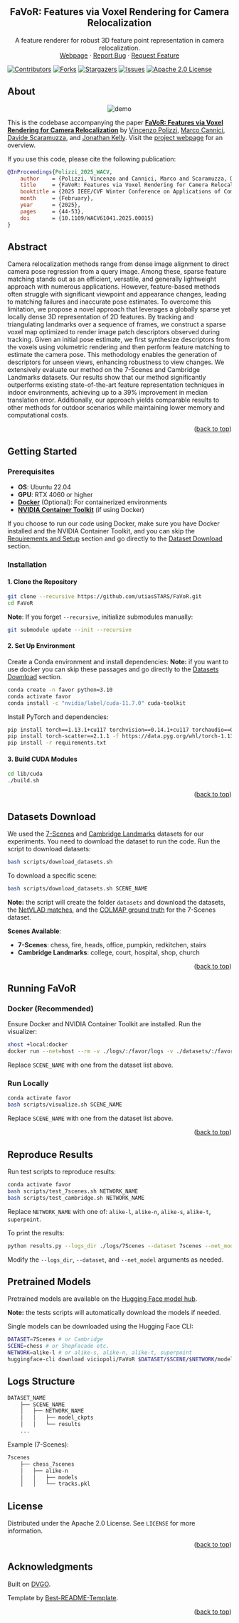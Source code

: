 <a name="readme-top"></a>

<!-- PROJECT LOGO -->
<br />
<div align="center">

<h2 align="center">FaVoR: Features via Voxel Rendering for Camera Relocalization</h2>

  <p align="center">
A feature renderer for robust 3D feature point representation in camera relocalization.
    <br/>
    <a href="https://papers.starslab.ca/favor/">Webpage</a>
    ·
    <a href="https://github.com/utiasSTARS/FaVoR/issues">Report Bug</a>
    ·
    <a href="https://github.com/utiasSTARS/FaVoR/issues">Request Feature</a>
  </p>
</div>

[![Contributors][contributors-shield]][contributors-url]
[![Forks][forks-shield]][forks-url]
[![Stargazers][stars-shield]][stars-url]
[![Issues][issues-shield]][issues-url]
[![Apache 2.0 License][license-shield]][license-url]

## About

<div align="center">
    <img src="media/video_desc_invariance.gif" alt="demo" >
</div>

This is the codebase accompanying the paper **[FaVoR: Features via Voxel Rendering for Camera Relocalization](https://arxiv.org/pdf/2409.07571)**
by [Vincenzo Polizzi](https://polivi.iobii.com), [Marco Cannici](https://marcocannici.github.io/), [Davide Scaramuzza](http://rpg.ifi.uzh.ch/people_scaramuzza.html),
and [Jonathan Kelly](https://starslab.ca/people/prof-jonathan-kelly/). Visit
the [project webpage](https://papers.starslab.ca/favor/) for an overview.

If you use this code, please cite the following publication:

```bibtex
@InProceedings{Polizzi_2025_WACV,
    author    = {Polizzi, Vincenzo and Cannici, Marco and Scaramuzza, Davide and Kelly, Jonathan},
    title     = {FaVoR: Features via Voxel Rendering for Camera Relocalization},
    booktitle = {2025 IEEE/CVF Winter Conference on Applications of Computer Vision (WACV)},
    month     = {February},
    year      = {2025},
    pages     = {44-53},
    doi       = {10.1109/WACV61041.2025.00015}
}
```

## Abstract

Camera relocalization methods range from dense image alignment to direct camera pose regression from a query image.
Among these, sparse feature matching stands out as an efficient, versatile, and generally lightweight approach with
numerous applications. However, feature-based methods often struggle with significant viewpoint and appearance changes,
leading to matching failures and inaccurate pose estimates. To overcome this limitation, we propose a novel approach
that leverages a globally sparse yet locally dense 3D representation of 2D features. By tracking and triangulating
landmarks over a sequence of frames, we construct a sparse voxel map optimized to render image patch descriptors
observed during tracking. Given an initial pose estimate, we first synthesize descriptors from the voxels using
volumetric rendering and then perform feature matching to estimate the camera pose. This methodology enables the
generation of descriptors for unseen views, enhancing robustness to view changes. We extensively evaluate our method on
the 7-Scenes and Cambridge Landmarks datasets. Our results show that our method significantly outperforms existing
state-of-the-art feature representation techniques in indoor environments, achieving up to a 39% improvement in median
translation error. Additionally, our approach yields comparable results to other methods for outdoor scenarios while
maintaining lower memory and computational costs.

<p align="right">(<a href="#readme-top">back to top</a>)</p>

## Getting Started

### Prerequisites

- **OS**: Ubuntu 22.04
- **GPU**: RTX 4060 or higher
- **[Docker](#docker)** (Optional): For containerized environments
- **[NVIDIA Container Toolkit](https://docs.nvidia.com/datacenter/cloud-native/container-toolkit/latest/install-guide.html)** (if using Docker)

If you choose to run our code using Docker, make sure you have Docker installed and the NVIDIA Container Toolkit, and
you can
skip the [Requirements and Setup](#requirements-and-setup) section and go directly to
the [Dataset Download](#datastes-download) section.

### Installation

#### 1. Clone the Repository

```bash
git clone --recursive https://github.com/utiasSTARS/FaVoR.git
cd FaVoR
```

**Note**: If you forget `--recursive`, initialize submodules manually:

```bash
git submodule update --init --recursive
```

#### 2. Set Up Environment

Create a Conda environment and install dependencies:
**Note:** if you want to use docker you can skip these passages and go directly to
the [Datasets Download](#datastes-download) section.

```bash
conda create -n favor python=3.10
conda activate favor
conda install -c "nvidia/label/cuda-11.7.0" cuda-toolkit
```

Install PyTorch and dependencies:

```bash
pip install torch==1.13.1+cu117 torchvision==0.14.1+cu117 torchaudio==0.13.1 --extra-index-url https://download.pytorch.org/whl/cu117
pip install torch-scatter==2.1.1 -f https://data.pyg.org/whl/torch-1.13.1+cu117.html
pip install -r requirements.txt
```

#### 3. Build CUDA Modules

```bash
cd lib/cuda
./build.sh
```

<p align="right">(<a href="#readme-top">back to top</a>)</p>

## Datasets Download

We used the [7-Scenes](https://www.microsoft.com/en-us/research/project/rgb-d-dataset-7-scenes/)
and [Cambridge Landmarks](https://www.repository.cam.ac.uk/items/53788265-cb98-42ee-b85b-7a0cbc8eddb3) datasets for our
experiments. You need to download the dataset to run the code.
Run the script to download datasets:

```bash
bash scripts/download_datasets.sh
```

To download a specific scene:

```bash
bash scripts/download_datasets.sh SCENE_NAME
```

**Note:** the script will create the folder `datasets` and download the datasets,
the [NetVLAD matches](https://cvg-data.inf.ethz.ch/pixloc_CVPR2021/), and
the [COLMAP ground truth](https://github.com/tsattler/visloc_pseudo_gt_limitations/tree/main) for the 7-Scenes dataset.

**Scenes Available**:

- **7-Scenes**: chess, fire, heads, office, pumpkin, redkitchen, stairs
- **Cambridge Landmarks**: college, court, hospital, shop, church

<p align="right">(<a href="#readme-top">back to top</a>)</p>

## Running FaVoR

### Docker (Recommended)

Ensure Docker and NVIDIA Container Toolkit are installed. Run the visualizer:

```bash
xhost +local:docker
docker run --net=host --rm -v ./logs/:/favor/logs -v ./datasets/:/favor/datasets --privileged --gpus all -e DISPLAY=$DISPLAY -v /tmp/.X11-unix:/tmp/.X11-unix -it viciopoli/favor:latest bash /favor/scripts/visualizer.sh SCENE_NAME
```

Replace `SCENE_NAME` with one from the dataset list above.

### Run Locally

```bash
conda activate favor
bash scripts/visualize.sh SCENE_NAME
```

Replace `SCENE_NAME` with one from the dataset list above.

<p align="right">(<a href="#readme-top">back to top</a>)</p>

## Reproduce Results

Run test scripts to reproduce results:

```bash
conda activate favor
bash scripts/test_7scenes.sh NETWORK_NAME
bash scripts/test_cambridge.sh NETWORK_NAME
```

Replace `NETWORK_NAME` with one of: `alike-l`, `alike-n`, `alike-s`, `alike-t`, `superpoint`.

To print the results:

```bash
python results.py --logs_dir ./logs/7Scenes --dataset 7scenes --net_model alike-l
```

Modify the `--logs_dir`, `--dataset`, and `--net_model` arguments as needed.

## Pretrained Models

Pretrained models are available on the [Hugging Face model hub](https://huggingface.co/viciopoli/FaVoR).

**Note:** the tests scripts will automatically download the models if needed.

Single models can be downloaded using the Hugging Face CLI:

```bash
DATASET=7Scenes # or Cambridge
SCENE=chess # or ShopFacade etc.
NETWORK=alike-l # or alike-s, alike-n, alike-t, superpoint
huggingface-cli download viciopoli/FaVoR $DATASET/$SCENE/$NETWORK/model_ckpts/model_last.tar --local-dir-use-symlinks False --local-dir /path/to/your/directory
```

## Logs Structure

```bash
DATASET_NAME
    ├── SCENE_NAME
    │   ├── NETWORK_NAME
    │   │   ├── model_ckpts
    │   │   └── results
    ...
```

Example (7-Scenes):

```bash
7scenes
    ├── chess_7scenes
    │   ├── alike-n
    │   │   ├── models
    │   │   └── tracks.pkl
```

## License

Distributed under the Apache 2.0 License. See `LICENSE` for more information.

<p align="right">(<a href="#readme-top">back to top</a>)</p>

## Acknowledgments

Built on [DVGO](https://sunset1995.github.io/dvgo/).

Template by [Best-README-Template](https://github.com/othneildrew/Best-README-Template).

<p align="right">(<a href="#readme-top">back to top</a>)</p>


[contributors-shield]: https://img.shields.io/github/contributors/utiasSTARS/FaVoR.svg?style=for-the-badge

[contributors-url]: https://github.com/utiasSTARS/FaVoR/graphs/contributors

[forks-shield]: https://img.shields.io/github/forks/utiasSTARS/FaVoR.svg?style=for-the-badge

[forks-url]: https://github.com/utiasSTARS/FaVoR/network/members

[stars-shield]: https://img.shields.io/github/stars/utiasSTARS/FaVoR.svg?style=for-the-badge

[stars-url]: https://github.com/utiasSTARS/FaVoR/stargazers

[issues-shield]: https://img.shields.io/github/issues/utiasSTARS/FaVoR.svg?style=for-the-badge

[issues-url]: https://github.com/utiasSTARS/FaVoR/issues

[license-shield]: https://img.shields.io/github/license/utiasSTARS/FaVoR?style=for-the-badge

[license-url]: https://github.com/utiasSTARS/FaVoR/tree/main/LICENSE

[product-screenshot]: images/demo.gif
